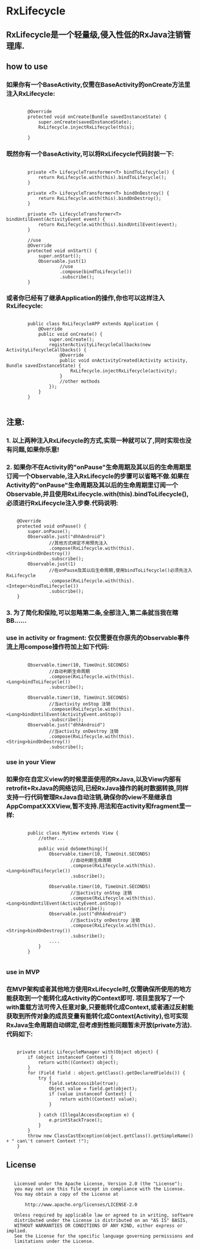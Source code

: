 # RxLifecycle #

## RxLifecycle是一个轻量级,侵入性低的RxJava注销管理库.
## how to use ##
### 如果你有一个BaseActivity,仅需在BaseActivity的onCreate方法里注入RxLifecycle: 
```

	    @Override
	    protected void onCreate(Bundle savedInstanceState) {
	        super.onCreate(savedInstanceState);
			RxLifecycle.injectRxLifecycle(this);
	
	    }
```
### 既然你有一个BaseActivity,可以将RxLifecycle代码封装一下: ###
```

	    private <T> LifecycleTransformer<T> bindToLifecycle() {
	        return RxLifecycle.with(this).bindToLifecycle();
	    }
	
	    private <T> LifecycleTransformer<T> bindOnDestroy() {
	        return RxLifecycle.with(this).bindOnDestroy();
	    }
	
	    private <T> LifecycleTransformer<T> bindUntilEvent(ActivityEvent event) {
	        return RxLifecycle.with(this).bindUntilEvent(event);
	    }

		//use
	    @Override
	    protected void onStart() {
	        super.onStart();
	        Observable.just(1)
					//use		
	                .compose(bindToLifecycle())
	                .subscribe();
	    }

```
### 或者你已经有了继承Application的操作,你也可以这样注入RxLifecycle: 
```

		public class RxLifecycleAPP extends Application {
		    @Override
		    public void onCreate() {
		        super.onCreate();
		        registerActivityLifecycleCallbacks(new ActivityLifecycleCallbacks() {
		            @Override
		            public void onActivityCreated(Activity activity, Bundle savedInstanceState) {
		                RxLifecycle.injectRxLifecycle(activity);
		            }
					//other mothods
		        });
		    }
		}


```
## **注意:** 

### 1. 以上两种注入RxLifecycle的方式,实现一种就可以了,同时实现也没有问题,如果你乐意! 
### 2. 如果你不在Activity的"onPause"生命周期及其以后的生命周期里订阅一个Observable,注入RxLifecycle的步骤可以省略不做.如果在Activity的"onPause"生命周期及其以后的生命周期里订阅一个Observable,并且使用RxLifecycle.with(this).bindToLifecycle(),必须进行RxLifecycle注入步奏.代码说明:
```

    @Override
    protected void onPause() {
        super.onPause();
        Observable.just("dhhAndroid")
				//其他方式绑定不用预先注入
                .compose(RxLifecycle.with(this).<String>bindOnDestroy())
                .subscribe();
        Observable.just(1)
				//在onPause及其以后生命周期,使用bindToLifecycle()必须先注入RxLifecycle
                .compose(RxLifecycle.with(this).<Integer>bindToLifecycle())
                .subscribe();
    }

```
### 3. 为了简化和保险,可以忽略第二条,全部注入,第二条就当我在瞎BB......
### use in activity or fragment: 仅仅需要在你原先的Observable事件流上用compose操作符加上如下代码:
```

 		Observable.timer(10, TimeUnit.SECONDS)
				//自动判断生命周期
                .compose(RxLifecycle.with(this).<Long>bindToLifecycle())
                .subscribe();
                
 		Observable.timer(10, TimeUnit.SECONDS)
                //当activity onStop 注销
                .compose(RxLifecycle.with(this).<Long>bindUntilEvent(ActivityEvent.onStop))
                .subscribe();
        Observable.just("dhhAndroid")
                //当activity onDestroy 注销
                .compose(RxLifecycle.with(this).<String>bindOnDestroy())
                .subscribe();
```
### use in your View ###
### 如果你在自定义view的时候里面使用的RxJava,以及View内部有retrofit+RxJava的网络访问,已经RxJava操作的耗时数据转换,同样支持一行代码管理RxJava自动注销,确保你的view不是继承自AppCompatXXXView,暂不支持.用法和在activity和fragment里一样: ###
```

		public class MyView extends View {
			//other...

			public void doSomething(){
		 		Observable.timer(10, TimeUnit.SECONDS)
						//自动判断生命周期
		                .compose(RxLifecycle.with(this).<Long>bindToLifecycle())
		                .subscribe();
		                
		 		Observable.timer(10, TimeUnit.SECONDS)
		                //当activity onStop 注销
		                .compose(RxLifecycle.with(this).<Long>bindUntilEvent(ActivityEvent.onStop))
		                .subscribe();
		        Observable.just("dhhAndroid")
		                //当activity onDestroy 注销
		                .compose(RxLifecycle.with(this).<String>bindOnDestroy())
		                .subscribe();
				....
			}		
		}


```

### use in MVP  ###
### 在MVP架构或者其他地方使用RxLifecycle时,仅需确保所使用的地方能获取到一个能转化成Activity的Context即可. 项目里我写了一个with重载方法可传入任意对象,只要能转化成Context,或者通过反射能获取到所传对象的成员变量有能转化成Context(Activity),也可实现RxJava生命周期自动绑定,但考虑到性能问题暂未开放(private方法).代码如下:

```

    private static LifecycleManager with(Object object) {
        if (object instanceof Context) {
            return with((Context) object);
        }
        for (Field field : object.getClass().getDeclaredFields()) {
            try {
                field.setAccessible(true);
                Object value = field.get(object);
                if (value instanceof Context) {
                    return with((Context) value);
                }

            } catch (IllegalAccessException e) {
                e.printStackTrace();
            }
        }
        throw new ClassCastException(object.getClass().getSimpleName() + " can\'t convert Context !");
    }

```
## License
```

   Licensed under the Apache License, Version 2.0 (the "License");
   you may not use this file except in compliance with the License.
   You may obtain a copy of the License at

       http://www.apache.org/licenses/LICENSE-2.0

   Unless required by applicable law or agreed to in writing, software
   distributed under the License is distributed on an "AS IS" BASIS,
   WITHOUT WARRANTIES OR CONDITIONS OF ANY KIND, either express or implied.
   See the License for the specific language governing permissions and
   limitations under the License.
```